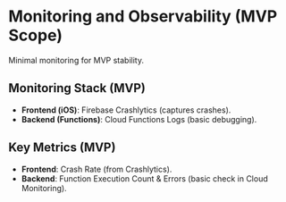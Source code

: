 # Monitoring and Observability (MVP Scope)

Minimal monitoring for MVP stability.

## Monitoring Stack (MVP)

- **Frontend (iOS)**: Firebase Crashlytics (captures crashes).
- **Backend (Functions)**: Cloud Functions Logs (basic debugging).

## Key Metrics (MVP)

- **Frontend**: Crash Rate (from Crashlytics).
- **Backend**: Function Execution Count & Errors (basic check in Cloud Monitoring).